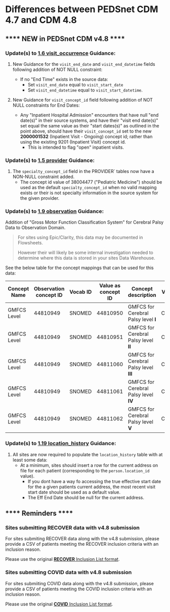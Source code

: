 # Differences between PEDSnet CDM 4.7 and CDM 4.8

## **** NEW in PEDSnet CDM v4.8 ****

### Update(s) to [1.6 visit_occurrence](https://github.com/PEDSnet/Data_Models/blob/pedsnet_v4.8.0_1/PEDSnet/docs/PEDSnet_CDM_ETL_Conventions.md#16-visit_occurrence) Guidance:

1. New Guidance for the `visit_end_date` and `visit_end_datetime` fields following addition of NOT NULL constraint:
    - If no "End Time" exists in the source data:
        - Set `visit_end_date` equal to `visit_start_date`
        - Set `visit_end_datetime` equal to `visit_start_datetime`.

2. New Guidance for `visit_concept_id` field following addition of NOT NULL constraints for End Dates:
    - Any "Inpatient Hospital Admission" encounters that have null "end date(s)" in their source systems, and have their "visit end date(s)" set equal the same value as their "start dates(s)" as outlined in the point above, should have their `visit_concept_id` set to the new **2000001532** (Inpatient Visit - Ongoing) concept id; rather than using the existing 9201 (Inpatient Visit) concept id.
        - This is intended to flag "open" inpatient visits. 

### Update(s) to [1.5 provider](https://github.com/PEDSnet/Data_Models/blob/pedsnet_v4.8.0_1/PEDSnet/docs/PEDSnet_CDM_ETL_Conventions.md#15-provider-1) Guidance:

1. The `specialty_concept_id` field in the PROVIDER` tables now have a NON-NULL constraint added.
    - The concept id value of 38004477 ("Pediatric Medicine") should be used as the default `specialty_concept_id` when no valid mapping exists or their is not specialty information in the source system for the given provider.

### Update(s) to [1.9 observation](https://github.com/PEDSnet/Data_Models/blob/pedsnet_v4.8.0_1/PEDSnet/docs/PEDSnet_CDM_ETL_Conventions.md#19-observation-1) Guidance:

Addition of "Gross Motor Function Classification System" for Cerebral Palsy Data to Observation Domain. 

> For sites using Epic/Clarity, this data may be documented in Flowsheets.
> 
> However their will likely be some internal investigation needed to determine where this data is stored in your sites Data Warehouse.

See the below table for the concept mappings that can be used for this data:

Concept Name | Observation concept ID | Vocab ID | Value as concept ID | Concept description | Vocab ID| PCORNet Mapping
 --- | --- | --- | --- | --- | ---| ---
GMFCS Level|44810949|SNOMED|44810950| GMFCS for Cerebral Palsy level **I**|Condition|
GMFCS Level|44810949|SNOMED|44810951| GMFCS for Cerebral Palsy level **II**|Condition|
GMFCS Level|44810949|SNOMED|44811060| GMFCS for Cerebral Palsy level **III**|Condition|
GMFCS Level|44810949|SNOMED|44811061| GMFCS for Cerebral Palsy level **IV**|Condition|
GMFCS Level|44810949|SNOMED|44811062| GMFCS for Cerebral Palsy level **V**|Condition|

### Update(s) to [1.19 location_history](https://github.com/PEDSnet/Data_Models/blob/pedsnet_v4.8.0_1/PEDSnet/docs/PEDSnet_CDM_ETL_Conventions.md#119-location_history) Guidance:

1. All sites are now required to populate the `location_history` table with at least some data:
    - At a minimum, sites should insert a row for the current address on file for each patient (corresponding to the `person.location_id` value).
        - If you dont have a way fo accessing the true effective start date for the a given patients current address, the most recent visit start date should be used as a default value.
        - The Eff End Date should be null for the current address.

## **** Reminders ****

### Sites submitting RECOVER data with v4.8 submission

For sites submiting RECOVER data along with the v4.8 submission, please provide a CSV of patients meeting the RECOVER inclusion criteria with an inclusion reason.

Please use the original [**RECOVER** Inclusion List format](https://github.com/PEDSnet/Data_Models/blob/v4.6/PEDSnet/docs/RECOVER%20Cohort.md#data-submission). 

### Sites submitting COVID data with v4.8 submission

For sites submiiting COVID data along with the v4.8 submission, please provide a CSV of patients meeting the COVID inclusion criteria with an inclusion reason. 

Please use the original [**COVID** Inclusion List format](https://github.com/PEDSnet/Data_Models/blob/master/PEDSnet/docs/COVID-19%20Cohort.md#data-submission).
